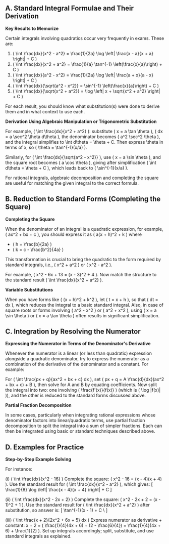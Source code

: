 ## A. Standard Integral Formulae and Their Derivation

**Key Results to Memorize**

Certain integrals involving quadratics occur very frequently in exams. These are:

1. \( \int \frac{dx}{x^2 - a^2} = \frac{1}{2a} \log \left| \frac{x - a}{x + a} \right| + C \)
2. \( \int \frac{dx}{x^2 + a^2} = \frac{1}{a} \tan^{-1} \left(\frac{x}{a}\right) + C \)
3. \( \int \frac{dx}{a^2 - x^2} = \frac{1}{2a} \log \left| \frac{a + x}{a - x} \right| + C \)
4. \( \int \frac{dx}{\sqrt{a^2 - x^2}} = \sin^{-1} \left(\frac{x}{a}\right) + C \)
5. \( \int \frac{dx}{\sqrt{x^2 + a^2}} = \log \left| x + \sqrt{x^2 + a^2} \right| + C \)

For each result, you should know what substitution(s) were done to derive them and in what context to use each.

**Derivation Using Algebraic Manipulation or Trigonometric Substitution**

For example, \( \int \frac{dx}{x^2 + a^2} \): substitute \( x = a \tan \theta \), \( dx = a \sec^2 \theta d\theta \), the denominator becomes \( a^2 \sec^2 \theta \), and the integral simplifies to \int d\theta = \theta + C. Then express \theta in terms of x, so \( \theta = \tan^{-1}(x/a) \).

Similarly, for \( \int \frac{dx}{\sqrt{a^2 - x^2}} \), use \( x = a \sin \theta \), and the square root becomes \( a \cos \theta \), giving after simplification \( \int d\theta = \theta + C \), which leads back to \( \sin^{-1}(x/a) \).

For rational integrals, algebraic decomposition and completing the square are useful for matching the given integral to the correct formula.



## B. Reduction to Standard Forms (Completing the Square)

**Completing the Square**

When the denominator of an integral is a quadratic expression, for example, \( ax^2 + bx + c \), you should express it as \( a(x + h)^2 + k \) where

- \( h = \frac{b}{2a} \)
- \( k = c - \frac{b^2}{4a} \)

This transformation is crucial to bring the quadratic to the form required by standard integrals, i.e., \( x^2 + a^2 \) or \( x^2 - a^2 \).

For example, \( x^2 - 6x + 13 = (x - 3)^2 + 4 \). Now match the structure to the standard result \( \int \frac{dx}{x^2 + a^2} \).

**Variable Substitutions**

When you have forms like \( (x + h)^2 + k^2 \), let \( t = x + h \), so that \( dt = dx \), which reduces the integral to a basic standard integral.
Also, in case of square roots or forms involving \( a^2 - x^2 \) or \( a^2 + x^2 \), using \( x = a \sin \theta \) or \( x = a \tan \theta \) often results in significant simplification.



## C. Integration by Resolving the Numerator

**Expressing the Numerator in Terms of the Denominator's Derivative**

Whenever the numerator is a linear (or less than quadratic) expression alongside a quadratic denominator, try to express the numerator as a combination of the derivative of the denominator and a constant. For example:

For \( \int \frac{px + q}{ax^2 + bx + c} dx \), set \( px + q = A \frac{d}{dx}(ax^2 + bx + c) + B \), then solve for A and B by equating coefficients. Now split the integral into two: one involving \( \frac{f'(x)}{f(x)} \) (which is \( \log |f(x)| \)), and the other is reduced to the standard forms discussed above.

**Partial Fraction Decomposition**

In some cases, particularly when integrating rational expressions whose denominator factors into linear/quadratic terms, use partial fraction decomposition to split the integral into a sum of simpler fractions. Each can then be integrated using basic or standard techniques described above.



## D. Examples for Practice

**Step-by-Step Example Solving**

For instance:

(i) \( \int \frac{dx}{x^2 - 16} \) 
Complete the square: \( x^2 - 16 = (x - 4)(x + 4) \). Use the standard result for \( \int \frac{dx}{x^2 - a^2} \), which gives:
\[ \frac{1}{8} \log \left| \frac{x - 4}{x + 4} \right| + C \]

(ii) \( \int \frac{dx}{x^2 - 2x + 2} \) 
Complete the square: \( x^2 - 2x + 2 = (x - 1)^2 + 1 \).
Use the standard result for \( \int \frac{dx}{x^2 + a^2} \) after substitution, so answer is:
\[ \tan^{-1}(x - 1) + C \ ]

(iii) \( \int \frac{x + 2}{2x^2 + 6x + 5} dx \) 
Express numerator as derivative + constant:
x + 2 = \( \frac{1}{4}(4x + 6) + (2 - \frac{6}{4}) = \frac{1}{4}(4x + 6) + \frac{1}{2} \).
Set up integrals accordingly; split, substitute, and use standard integrals as explained.


